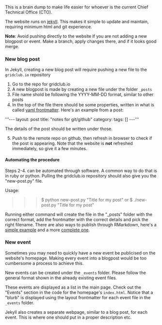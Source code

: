 This is a brain dump to make life easier for whoever is the current Chief Technical Office (CTO).

The website runs on [jekyll](https://jekyllrb.com). This makes it simple to
update and maintain, requiring minimum html and git experience. 

**Note**: Avoid pushing directly to the website if you are not adding a new
blogpost or event. Make a branch, apply changes there, and if it looks good
merge.

### New blog post
In Jekyll, creating a new blog post will require pushing a new file to the `gridclub.io` repository
1. Go to the repo for gridclub.io
2. A new blogpost is made by creating a new file under the folder `_posts` 
3. File name shold be following the YYYY-MM-DD format, similar to other posts 
4. In the top of the file there should be some properties, written in what is
   called [yaml frontmatter](https://jekyllrb.com/docs/frontmatter/). Here's an
   example from a post:

'''--- 
layout: post
 title: "notes for git/github"
 category: 
 tags: []
---'''

The details of the post should be written under those. 

5. Push to the remote repo on github, then refresh in browser to check if the
post is appearing. Note that the website is **not** refreshed immediately, so
give it a few minutes.

#### Automating the procedure
Steps 2-4. can be automated through software. A common way to do that is in ruby
or python. Pulling the gridclub.io repository should also give you the
"new-post.py" file.  

Usage:
>>> $ python new-post.py "Title for my post"
or 
>>> $ ./new-post.py "Title for my post"

Running either command will create the file in the "_posts" folder with the
correct format, add the frontmatter with the correct details and pick 
the right filename. There are also ways to publish through RMarkdown, here's a
[simple example](https://github.com/kgourgou/knit-to-jekyll) and a more
[complete one](https://github.com/yihui/knitr-jekyll).

 
### New event
Sometimes you may need to quickly have a new event be publicised on the website's homepage. Making every event into a blogpost would be too cumbersome a process to achieve this.

New events can be created under the `_events` folder. Please follow the general format shown in the already existing event files.  

These events are displayed as a list in the main page. Check out the "Events" section in the code for the homepage's `index.html`. Notice that a "blurb" is displayed using the layout frontmatter for each event file in the `_events` folder.

Jekyll also creates a separate webpage, similar to a blog post, for each event. This is where one should put in a proper description etc. 
